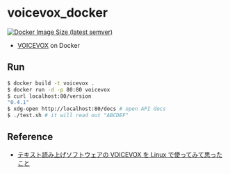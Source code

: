 # voicevox_docker

[![Docker Image Size (latest semver)](https://img.shields.io/docker/image-size/eggplanter/voicevox)](https://hub.docker.com/repository/docker/eggplanter/voicevox)

- [VOICEVOX](https://voicevox.hiroshiba.jp/) on Docker

## Run

```bash
$ docker build -t voicevox .
$ docker run -d -p 80:80 voicevox
$ curl localhost:80/version
"0.4.1"
$ xdg-open http://localhost:80/docs # open API docs
$ ./test.sh # it will read out "ABCDEF"
```

## Reference

- [テキスト読み上げソフトウェアの VOICEVOX を Linux で使ってみて思ったこと](https://zenn.dev/tantan_tanuki/articles/78428a29aab2d2)

